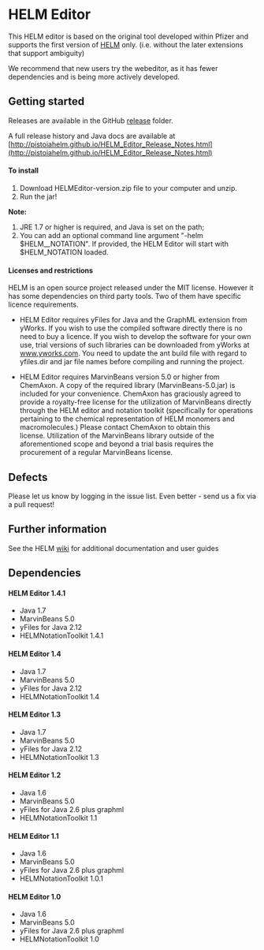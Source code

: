 # HELM Editor #


This HELM editor is based on the original tool developed within Pfizer and supports the first version of [HELM](http://www.wiki.openhelm.org/) only. (i.e. without the later extensions that support ambiguity)

We recommend that new users try the webeditor, as it has fewer dependencies and is being more actively developed.



## Getting started ##

Releases are available in the GitHub [release](https://github.com/PistoiaHELM/HELMEditor/releases) folder. 

A full release history and Java docs are available at 
[http://pistoiahelm.github.io/HELM_Editor_Release_Notes.html](http://pistoiahelm.github.io/HELM_Editor_Release_Notes.html)


#### To install ####

 1. Download HELMEditor-version.zip file to your computer and unzip.
 2. Run the jar!

  
**Note:**
    
1. JRE 1.7 or higher is required, and Java is set on the path;
2. You can add an optional command line argument "-helm $HELM__NOTATION". If provided, the HELM Editor will start with $HELM_NOTATION loaded.


#### Licenses and restrictions ####
HELM is an open source project released under the MIT license. However it has some dependencies on third party tools. Two of them have specific licence requirements. 


- HELM Editor requires yFiles for Java and the GraphML extension from yWorks. If you wish to use the compiled software directly there is no need to buy a licence. If you wish to develop the software for your own use, trial versions of such libraries can be downloaded from yWorks at www.yworks.com. You need to update the ant build file with regard to yfiles.dir and jar file names before compiling and running the project.

- HELM Editor requires MarvinBeans version 5.0 or higher from ChemAxon. A copy of the required library (MarvinBeans-5.0.jar) is included for your convenience. ChemAxon has graciously agreed to provide a royalty-free license for the utilization of MarvinBeans directly through the HELM editor and notation toolkit (specifically for operations pertaining to the chemical representation of HELM monomers and macromolecules.) Please contact ChemAxon to obtain this license. Utilization of the MarvinBeans library outside of the aforementioned scope and beyond a trial basis requires the procurement of a regular MarvinBeans license.


## Defects ##

Please let us know by logging in the issue list. Even better - send us a fix via a pull request!



##  Further information ##

See the HELM [wiki](http://www.wiki.openhelm.org) for additional documentation and user guides


## Dependencies ##

#### HELM Editor 1.4.1 ####

- Java 1.7
- MarvinBeans 5.0
- yFiles for Java 2.12
- HELMNotationToolkit 1.4.1


#### HELM Editor 1.4 ####

- Java 1.7
- MarvinBeans 5.0
- yFiles for Java 2.12
- HELMNotationToolkit 1.4

#### HELM Editor 1.3 ####

- Java 1.7
- MarvinBeans 5.0
- yFiles for Java 2.12
- HELMNotationToolkit 1.3

#### HELM Editor 1.2 ####

- Java 1.6
- MarvinBeans 5.0
- yFiles for Java 2.6 plus graphml
- HELMNotationToolkit 1.1

#### HELM Editor 1.1 ####

- Java 1.6
- MarvinBeans 5.0
- yFiles for Java 2.6 plus graphml
- HELMNotationToolkit 1.0.1


#### HELM Editor 1.0 ####

- Java 1.6
- MarvinBeans 5.0
- yFiles for Java 2.6 plus graphml
- HELMNotationToolkit 1.0





